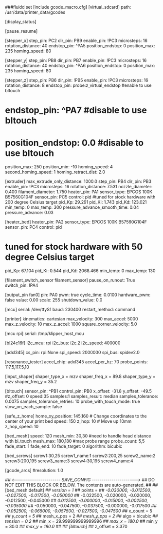 ###fluidd set
[include gcode_macro.cfg]
[virtual_sdcard]
path: /usr/data/printer_data/gcodes

[display_status]

[pause_resume]

[stepper_x]
step_pin: PC2
dir_pin: PB9
enable_pin: !PC3
microsteps: 16
rotation_distance: 40
endstop_pin: ^PA5
position_endstop: 0
position_max: 235
homing_speed: 80

[stepper_y]
step_pin: PB8
dir_pin: PB7
enable_pin: !PC3
microsteps: 16
rotation_distance: 40
endstop_pin: ^PA6
position_endstop: 0
position_max: 235
homing_speed: 80

[stepper_z]
step_pin: PB6
dir_pin: !PB5
enable_pin: !PC3
microsteps: 16
rotation_distance: 8
endstop_pin: probe:z_virtual_endstop  #enable to use bltouch
# endstop_pin: ^PA7   #disable to use bltouch
# position_endstop: 0.0  #disable to use bltouch
position_max: 250
position_min: -10
homing_speed: 4
second_homing_speed: 1
homing_retract_dist: 2.0

[extruder]
max_extrude_only_distance: 1000.0
step_pin: PB4
dir_pin: PB3
enable_pin: !PC3
microsteps: 16
rotation_distance: 7.531
nozzle_diameter: 0.400
filament_diameter: 1.750
heater_pin: PA1
sensor_type: EPCOS 100K B57560G104F
sensor_pin: PC5
control: pid
 #tuned for stock hardware with 200 degree Celsius target
pid_Kp: 29.291
pid_Ki: 1.743
pid_Kd: 123.021
min_temp: 0
max_temp: 300
pressure_advance_smooth_time: 0.04
pressure_advance: 0.03

[heater_bed]
heater_pin: PA2
sensor_type: EPCOS 100K B57560G104F
sensor_pin: PC4
control: pid
# tuned for stock hardware with 50 degree Celsius target
pid_Kp: 67.104
pid_Ki: 0.544
pid_Kd: 2068.466
min_temp: 0
max_temp: 130

[filament_switch_sensor filament_sensor]
pause_on_runout: True
switch_pin: !PA4

[output_pin fan0]
pin: PA0
pwm: true
cycle_time: 0.0100
hardware_pwm: false
value: 0.00
scale: 255
shutdown_value: 0.0

[mcu]
serial: /dev/ttyS1
baud: 230400
restart_method: command

[printer]
kinematics: cartesian
max_velocity: 300
max_accel: 5000
max_z_velocity: 10
max_z_accel: 1000
square_corner_velocity: 5.0

[mcu rpi]
serial: /tmp/klipper_host_mcu

[bl24c16f]
i2c_mcu: rpi
i2c_bus: i2c.2
i2c_speed: 400000

[adxl345]
cs_pin: rpi:None
spi_speed: 2000000
spi_bus: spidev2.0

[resonance_tester]
accel_chip: adxl345
accel_per_hz: 70
probe_points:
    117.5,117.5,10

[input_shaper]
shaper_type_x = mzv
shaper_freq_x = 89.8
shaper_type_y = mzv
shaper_freq_y = 35.2

[bltouch]
sensor_pin: ^PB1
control_pin: PB0
x_offset: -31.8
y_offset: -49.5
#z_offset: 0
speed:35
samples:1
samples_result: median
samples_tolerance: 0.0075
samples_tolerance_retries: 10
probe_with_touch_mode: true
stow_on_each_sample: false
   
[safe_z_home]
home_xy_position: 145,160 # Change coordinates to the center of your print bed
speed: 150
z_hop: 10               # Move up 10mm
z_hop_speed: 10

[bed_mesh]
speed: 120
mesh_min: 30,30         #need to handle head distance with bl_touch
mesh_max: 180,180       #max probe range
probe_count: 5,5
fade_start: 1
fade_end: 10
fade_target: 0
algorithm: bicubic

[bed_screws]
screw1:30,25
screw1_name:1
screw2:200,25
screw2_name:2
screw3:200,195
screw3_name:3
screw4:30,195
screw4_name:4

[gcode_arcs]
#resolution: 1.0

#*# <---------------------- SAVE_CONFIG ---------------------->
#*# DO NOT EDIT THIS BLOCK OR BELOW. The contents are auto-generated.
#*#
#*# [bed_mesh default]
#*# version = 1
#*# points =
#*# 	-0.030000, -0.012500, -0.027500, -0.017500, -0.050000
#*# 	-0.022500, -0.020000, -0.020000, -0.012500, -0.045000
#*# 	0.012500, -0.000000, -0.015000, -0.002500, -0.035000
#*# 	-0.050000, -0.047500, -0.037500, -0.000000, -0.017500
#*# 	-0.052500, -0.065000, -0.057500, -0.027500, -0.047500
#*# x_count = 5
#*# y_count = 5
#*# mesh_x_pps = 2
#*# mesh_y_pps = 2
#*# algo = bicubic
#*# tension = 0.2
#*# min_x = 29.999999999999996
#*# max_x = 180.0
#*# min_y = 30.0
#*# max_y = 180.0
#*#
#*# [bltouch]
#*# z_offset = 3.370
